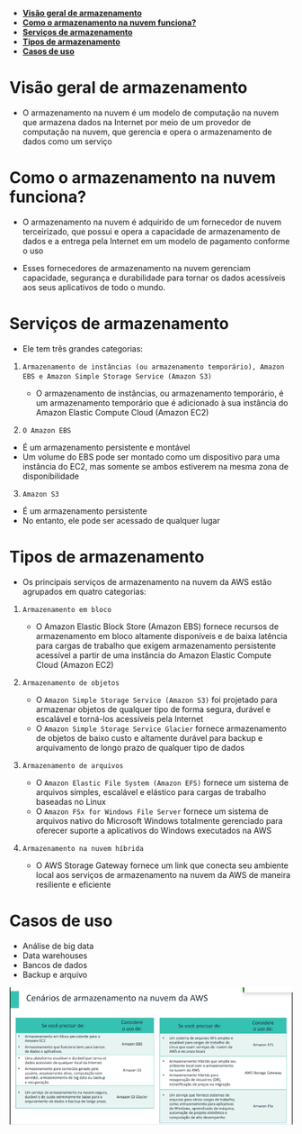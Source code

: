 - [**Visão geral de armazenamento**](#visão-geral-de-armazenamento)
- [**Como o armazenamento na nuvem funciona?**](#como-o-armazenamento-na-nuvem-funciona)
- [**Serviços de armazenamento**](#serviços-de-armazenamento)
- [**Tipos de armazenamento**](#tipos-de-armazenamento)
- [**Casos de uso**](#casos-de-uso)

# **Visão geral de armazenamento**

- O armazenamento na nuvem é um modelo de computação na nuvem que armazena dados na Internet por meio de um provedor de computação na nuvem, que gerencia e opera o armazenamento de dados como um serviço

# **Como o armazenamento na nuvem funciona?**

- O armazenamento na nuvem é adquirido de um fornecedor de nuvem terceirizado, que possui e opera a capacidade de armazenamento de dados e a entrega pela Internet em um modelo de pagamento conforme o uso

- Esses fornecedores de armazenamento na nuvem gerenciam capacidade, segurança e durabilidade para tornar os dados acessíveis aos seus aplicativos de todo o mundo.

# **Serviços de armazenamento**

- Ele tem três grandes categorias:

1. `Armazenamento de instâncias (ou armazenamento temporário), Amazon EBS e Amazon Simple Storage Service (Amazon S3)`

   - O armazenamento de instâncias, ou armazenamento temporário, é um armazenamento temporário que é adicionado à sua instância do Amazon Elastic Compute Cloud (Amazon EC2)

2. `O Amazon EBS`

- É um armazenamento persistente e montável
- Um volume do EBS pode ser montado como um dispositivo para uma instância do EC2, mas somente se ambos estiverem na mesma zona de disponibilidade

3. `Amazon S3`

- É um armazenamento persistente
- No entanto, ele pode ser acessado de qualquer lugar

# **Tipos de armazenamento**

- Os principais serviços de armazenamento na nuvem da AWS estão agrupados em quatro categorias:

1. `Armazenamento em bloco`

   - O Amazon Elastic Block Store (Amazon EBS) fornece recursos de armazenamento em bloco altamente disponíveis e de baixa latência para cargas de trabalho que exigem armazenamento persistente acessível a partir de uma instância do Amazon Elastic Compute Cloud (Amazon EC2)

2. `Armazenamento de objetos`

   - O `Amazon Simple Storage Service (Amazon S3)` foi projetado para armazenar objetos de qualquer tipo de forma segura, durável e escalável e torná-los acessíveis pela Internet
   - O `Amazon Simple Storage Service Glacier` fornece armazenamento de objetos de baixo custo e altamente durável para backup e arquivamento de longo prazo de qualquer tipo de dados

3. `Armazenamento de arquivos`

   - O `Amazon Elastic File System (Amazon EFS)` fornece um sistema de arquivos simples, escalável e elástico para cargas de trabalho baseadas no Linux
   - O `Amazon FSx for Windows File Server` fornece um sistema de arquivos nativo do Microsoft Windows totalmente gerenciado para oferecer suporte a aplicativos do Windows executados na AWS

4. `Armazenamento na nuvem híbrida`

   - O AWS Storage Gateway fornece um link que conecta seu ambiente local aos serviços de armazenamento na nuvem da AWS de maneira resiliente e eficiente

# **Casos de uso**

- Análise de big data
- Data warehouses
- Bancos de dados
- Backup e arquivo

![Armazenamento](./Arquivos/Cenarios%20e%20soluções%20de%20armazenamento.png)
